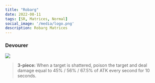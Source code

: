 ```yaml
---
title: "Robarg"
date: 2022-08-11
tags: [SR, Matrices, Normal]
social_image: '/media/logo.png'
description: Robarg Matrices
---
```

### Devourer 

![](https://i.postimg.cc/MKvQ9Cmh/Robarg-m.png)

> **3-piece:** When a target is shattered, poison the target and deal damage equal to 45% / 56% / 67.5% of ATK every second for 10 seconds.

